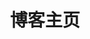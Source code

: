 ---
home: true
layout: BlogHome
icon: home
title: 博客主页
heroImage: /logo.svg
heroText: Amayakite Blog
heroFullScreen: true
tagline: 鱼跃此时海，花开彼岸天
bgImage: /backgroundImage.jpg
---